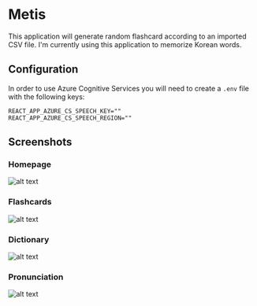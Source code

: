 # Metis
This application will generate random flashcard according to an imported CSV file. I'm currently using this application to memorize Korean words.

## Configuration
In order to use Azure Cognitive Services you will need to create a `.env` file with the following keys:
```
REACT_APP_AZURE_CS_SPEECH_KEY=""
REACT_APP_AZURE_CS_SPEECH_REGION=""
```

## Screenshots
### Homepage
![alt text](./preview/homepage.jpg?raw=true)
### Flashcards
![alt text](./preview/flashcards.jpg?raw=true)
### Dictionary
![alt text](./preview/dictionary.jpg?raw=true)
### Pronunciation
![alt text](./preview/pronunciation.jpg?raw=true)
